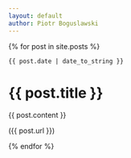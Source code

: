 ```yaml
---
layout: default
author: Piotr Boguslawski
---
```

{% for post in site.posts %}

	{{ post.date | date_to_string }} 
# {{ post.title }}
{{ post.content }}

({{ post.url }})
	
{% endfor %}
